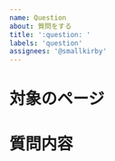 ```yaml
---
name: Question
about: 質問をする
title: ':question: '
labels: 'question'
assignees: '@smallkirby'
---
```


# 対象のページ

# 質問内容
